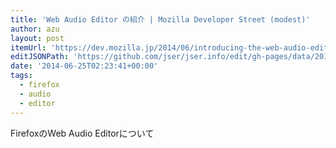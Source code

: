 ```yaml
---
title: 'Web Audio Editor の紹介 | Mozilla Developer Street (modest)'
author: azu
layout: post
itemUrl: 'https://dev.mozilla.jp/2014/06/introducing-the-web-audio-editor-in-firefox-developer-tools/'
editJSONPath: 'https://github.com/jser/jser.info/edit/gh-pages/data/2014/06/index.json'
date: '2014-06-25T02:23:41+00:00'
tags:
  - firefox
  - audio
  - editor
---
```

FirefoxのWeb Audio Editorについて
